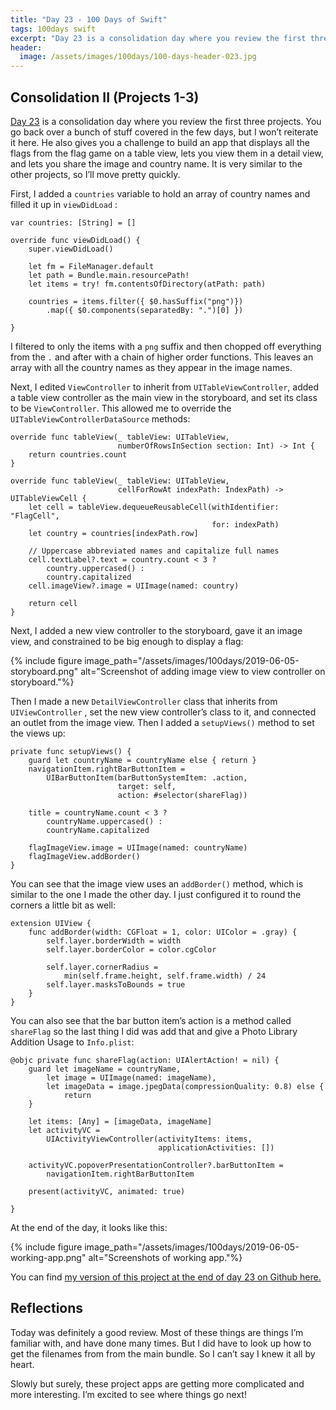 ```yaml
---
title: "Day 23 - 100 Days of Swift"
tags: 100days swift
excerpt: "Day 23 is a consolidation day where you review the first three projects.  You review a bunch of the material covered in the first three projects, but I won’t reiterate it here. He also gives you a challenge to build an app that displays all the flags from the flag game on a table view, lets you view them in a detail view, and lets you share the image and country name. It is very similar to the other projects, so I’ll move pretty quickly."
header:
  image: /assets/images/100days/100-days-header-023.jpg
---
```

## Consolidation II (Projects 1-3)
[Day 23](https://www.hackingwithswift.com/100/23) is a consolidation day where you review the first three projects.  You go back over a bunch of stuff covered in the few days, but I won’t reiterate it here. He also gives you a challenge to build an app that displays all the flags from the flag game on a table view, lets you view them in a detail view, and lets you share the image and country name. It is very similar to the other projects, so I’ll move pretty quickly.

First, I added a `countries` variable to hold an array of country names and filled it up in `viewDidLoad` :
```
var countries: [String] = []

override func viewDidLoad() {
    super.viewDidLoad()

    let fm = FileManager.default
    let path = Bundle.main.resourcePath!
    let items = try! fm.contentsOfDirectory(atPath: path)

    countries = items.filter({ $0.hasSuffix("png")})
        .map({ $0.components(separatedBy: ".")[0] })

}
```
I filtered to only the items with a `png` suffix and then chopped off everything from the `.` and after with a chain of higher order functions. This leaves an array with all the country names as they appear in the image names.

Next, I edited `ViewController` to inherit from `UITableViewController`, added a table view controller as the main view in the storyboard, and set its class to be `ViewController`. This allowed me to override the `UITableViewControllerDataSource` methods:
```
override func tableView(_ tableView: UITableView,
                        numberOfRowsInSection section: Int) -> Int {
    return countries.count
}

override func tableView(_ tableView: UITableView,
                        cellForRowAt indexPath: IndexPath) -> UITableViewCell {
    let cell = tableView.dequeueReusableCell(withIdentifier: "FlagCell",
                                             for: indexPath)
    let country = countries[indexPath.row]

    // Uppercase abbreviated names and capitalize full names
    cell.textLabel?.text = country.count < 3 ?
        country.uppercased() :
        country.capitalized
    cell.imageView?.image = UIImage(named: country)

    return cell
}
```

Next, I added a new view controller to the storyboard, gave it an image view, and constrained to be big enough to display a flag:

{% include figure image_path="/assets/images/100days/2019-06-05-storyboard.png" alt="Screenshot of adding image view to view controller on storyboard."%}

Then I made a new `DetailViewController` class that inherits from `UIViewController` , set the new view controller’s class to it, and connected an outlet from the image view. Then I added a `setupViews()` method to set the views up:
```
private func setupViews() {
    guard let countryName = countryName else { return }
    navigationItem.rightBarButtonItem =
        UIBarButtonItem(barButtonSystemItem: .action,
                        target: self,
                        action: #selector(shareFlag))

    title = countryName.count < 3 ?
        countryName.uppercased() :
        countryName.capitalized

    flagImageView.image = UIImage(named: countryName)
    flagImageView.addBorder()
}
```

You can see that the image view uses an `addBorder()` method, which is similar to the one I made the other day. I just configured it to round the corners a little bit as well:
```
extension UIView {
    func addBorder(width: CGFloat = 1, color: UIColor = .gray) {
        self.layer.borderWidth = width
        self.layer.borderColor = color.cgColor

        self.layer.cornerRadius =
            min(self.frame.height, self.frame.width) / 24
        self.layer.masksToBounds = true
    }
}
```

You can also see that the bar button item’s action is a method called `shareFlag` so the last thing I did was add that and give a Photo Library Addition Usage to `Info.plist`:
```
@objc private func shareFlag(action: UIAlertAction! = nil) {
    guard let imageName = countryName,
        let image = UIImage(named: imageName),
        let imageData = image.jpegData(compressionQuality: 0.8) else {
            return
    }

    let items: [Any] = [imageData, imageName]
    let activityVC =
        UIActivityViewController(activityItems: items,
                                 applicationActivities: [])

    activityVC.popoverPresentationController?.barButtonItem =
        navigationItem.rightBarButtonItem

    present(activityVC, animated: true)

}
```

At the end of the day, it looks like this:

{% include figure image_path="/assets/images/100days/2019-06-05-working-app.png" alt="Screenshots of working app."%}

You can find [my version of this project at the end of day 23 on Github here.](https://github.com/dillon-mce/100-days-swift-projects/tree/38ddf80a6031498d683c1f5c9a50892532848da5/Day23%20Challenge)

## Reflections
Today was definitely a good review. Most of these things are things I’m familiar with, and have done many times. But I did have to look up how to get the filenames from from the main bundle. So I can’t say I knew it all by heart.

Slowly but surely, these project apps are getting more complicated and more interesting. I’m excited to see where things go next!

